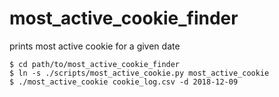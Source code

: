 # most_active_cookie_finder
prints most active cookie for a given date
  
```
$ cd path/to/most_active_cookie_finder
$ ln -s ./scripts/most_active_cookie.py most_active_cookie
$ ./most_active_cookie cookie_log.csv -d 2018-12-09 
```
